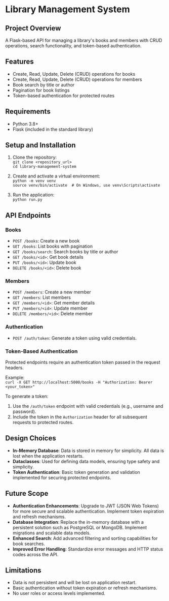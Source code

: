 # Library Management System

## Project Overview
A Flask-based API for managing a library's books and members with CRUD operations, search functionality, and token-based authentication.

## Features
- Create, Read, Update, Delete (CRUD) operations for books
- Create, Read, Update, Delete (CRUD) operations for members
- Book search by title or author
- Pagination for book listings
- Token-based authentication for protected routes

## Requirements
- Python 3.8+
- Flask (included in the standard library)

## Setup and Installation
1. Clone the repository:  
   `git clone <repository_url>`  
   `cd library-management-system`  

2. Create and activate a virtual environment:  
   `python -m venv venv`  
   `source venv/bin/activate  # On Windows, use venv\Scripts\activate`   

3. Run the application:  
   `python run.py`  
 

## API Endpoints
### Books
- `POST /books`: Create a new book  
- `GET /books`: List books with pagination  
- `GET /books/search`: Search books by title or author  
- `GET /books/<id>`: Get book details  
- `PUT /books/<id>`: Update book  
- `DELETE /books/<id>`: Delete book  

### Members
- `POST /members`: Create a new member  
- `GET /members`: List members  
- `GET /members/<id>`: Get member details  
- `PUT /members/<id>`: Update member  
- `DELETE /members/<id>`: Delete member  

### Authentication
- `POST /auth/token`: Generate a token using valid credentials.  

### Token-Based Authentication
Protected endpoints require an authentication token passed in the request headers.  

Example:  
`curl -X GET http://localhost:5000/books -H "Authorization: Bearer <your_token>"`  

To generate a token:  
1. Use the `/auth/token` endpoint with valid credentials (e.g., username and password).  
2. Include the token in the `Authorization` header for all subsequent requests to protected routes.  

## Design Choices
- **In-Memory Database**: Data is stored in memory for simplicity. All data is lost when the application restarts.  
- **Dataclasses**: Used for defining data models, ensuring type safety and simplicity.  
- **Token Authentication**: Basic token generation and validation implemented for securing protected endpoints.  

## Future Scope
- **Authentication Enhancements**: Upgrade to JWT (JSON Web Tokens) for more secure and scalable authentication. Implement token expiration and refresh mechanisms.  
- **Database Integration**: Replace the in-memory database with a persistent solution such as PostgreSQL or MongoDB. Implement migrations and scalable data models.  
- **Enhanced Search**: Add advanced filtering and sorting capabilities for book searches.  
- **Improved Error Handling**: Standardize error messages and HTTP status codes across the API.  

## Limitations
- Data is not persistent and will be lost on application restart.  
- Basic authentication without token expiration or refresh mechanisms.  
- No user roles or access levels implemented.  


